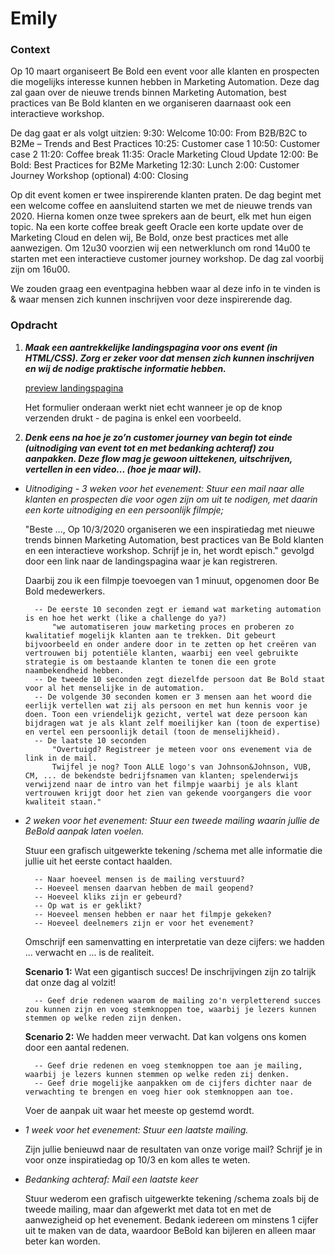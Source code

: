 # Emily

### Context

Op 10 maart organiseert Be Bold een event voor alle klanten en prospecten die mogelijks interesse kunnen hebben in Marketing Automation. Deze dag zal gaan over de nieuwe trends binnen Marketing Automation, best practices van Be Bold klanten en we organiseren daarnaast ook een interactieve workshop.

De dag gaat er als volgt uitzien:
9:30: Welcome
10:00: From B2B/B2C to B2Me – Trends and Best Practices 10:25: Customer case 1
10:50: Customer case 2
11:20: Coffee break
11:35: Oracle Marketing Cloud Update
12:00: Be Bold: Best Practices for B2Me Marketing
12:30: Lunch
2:00: Customer Journey Workshop (optional)
4:00: Closing

Op dit event komen er twee inspirerende klanten praten. De dag begint met een welcome coffee en aansluitend starten we met de nieuwe trends van 2020. Hierna komen onze twee sprekers aan de beurt, elk met hun eigen topic. Na een korte coffee break geeft Oracle een korte update over de Marketing Cloud en delen wij, Be Bold, onze best practices met alle aanwezigen. Om 12u30 voorzien wij een netwerklunch om rond 14u00 te starten met een interactieve customer journey workshop. De dag zal voorbij zijn om 16u00.

We zouden graag een eventpagina hebben waar al deze info in te vinden is & waar mensen zich kunnen inschrijven voor deze inspirerende dag.

### Opdracht

1. **_Maak een aantrekkelijke landingspagina voor ons event (in HTML/CSS). Zorg er zeker voor dat mensen zich kunnen inschrijven en wij de nodige praktische informatie hebben._**

   [preview landingspagina](https://tinevancorenland.github.io/Emily/)

   Het formulier onderaan werkt niet echt wanneer je op de knop verzenden drukt - de pagina is enkel een voorbeeld.

2) **_Denk eens na hoe je zo’n customer journey van begin tot einde (uitnodiging van event tot en met bedanking achteraf) zou aanpakken. Deze flow mag je gewoon uittekenen, uitschrijven, vertellen in een video... (hoe je maar wil)._**

- _Uitnodiging - 3 weken voor het evenement:_
  _Stuur een mail naar alle klanten en prospecten die voor ogen zijn om uit te nodigen, met daarin een korte uitnodiging en een persoonlijk filmpje;_

  "Beste ...,
  Op 10/3/2020 organiseren we een inspiratiedag met nieuwe trends binnen Marketing Automation, best practices van Be Bold klanten en een interactieve workshop.
  Schrijf je in, het wordt episch." gevolgd door een link naar de landingspagina waar je kan registreren.

  Daarbij zou ik een filmpje toevoegen van 1 minuut, opgenomen door Be Bold medewerkers.

        -- De eerste 10 seconden zegt er iemand wat marketing automation is en hoe het werkt (like a challenge do ya?)
            "we automatiseren jouw marketing proces en proberen zo kwalitatief mogelijk klanten aan te trekken. Dit gebeurt bijvoorbeeld en onder andere door in te zetten op het creëren van vertrouwen bij potentiële klanten, waarbij een veel gebruikte strategie is om bestaande klanten te tonen die een grote naambekendheid hebben.
        -- De tweede 10 seconden zegt diezelfde persoon dat Be Bold staat voor al het menselijke in de automation.
        -- De volgende 30 seconden komen er 3 mensen aan het woord die eerlijk vertellen wat zij als persoon en met hun kennis voor je doen. Toon een vriendelijk gezicht, vertel wat deze persoon kan bijdragen wat je als klant zelf moeilijker kan (toon de expertise) en vertel een persoonlijk detail (toon de menselijkheid).
        -- De laatste 10 seconden
            "Overtuigd? Registreer je meteen voor ons evenement via de link in de mail.
            Twijfel je nog? Toon ALLE logo's van Johnson&Johnson, VUB, CM, ... de bekendste bedrijfsnamen van klanten; spelenderwijs verwijzend naar de intro van het filmpje waarbij je als klant vertrouwen krijgt door het zien van gekende voorgangers die voor kwaliteit staan."

- _2 weken voor het evenement:_
  _Stuur een tweede mailing waarin jullie de BeBold aanpak laten voelen._

  Stuur een grafisch uitgewerkte tekening /schema met alle informatie die jullie uit het eerste contact haalden.

        -- Naar hoeveel mensen is de mailing verstuurd?
        -- Hoeveel mensen daarvan hebben de mail geopend?
        -- Hoeveel kliks zijn er gebeurd?
        -- Op wat is er geklikt?
        -- Hoeveel mensen hebben er naar het filmpje gekeken?
        -- Hoeveel deelnemers zijn er voor het evenement?

  Omschrijf een samenvatting en interpretatie van deze cijfers: we hadden ... verwacht en ... is de realiteit.

  **Scenario 1:** Wat een gigantisch succes! De inschrijvingen zijn zo talrijk dat onze dag al volzit!

        -- Geef drie redenen waarom de mailing zo'n verpletterend succes zou kunnen zijn en voeg stemknoppen toe, waarbij je lezers kunnen stemmen op welke reden zijn denken.

  **Scenario 2:** We hadden meer verwacht. Dat kan volgens ons komen door een aantal redenen.

        -- Geef drie redenen en voeg stemknoppen toe aan je mailing, waarbij je lezers kunnen stemmen op welke reden zij denken.
        -- Geef drie mogelijke aanpakken om de cijfers dichter naar de verwachting te brengen en voeg hier ook stemknoppen aan toe.

  Voer de aanpak uit waar het meeste op gestemd wordt.

- _1 week voor het evenement:_
  _Stuur een laatste mailing._

  Zijn jullie benieuwd naar de resultaten van onze vorige mail?
  Schrijf je in voor onze inspiratiedag op 10/3 en kom alles te weten.

- _Bedanking achteraf:_
  _Mail een laatste keer_

  Stuur wederom een grafisch uitgewerkte tekening /schema zoals bij de tweede mailing, maar dan afgewerkt met data tot en met de aanwezigheid op het evenement.
  Bedank iedereen om minstens 1 cijfer uit te maken van de data, waardoor BeBold kan bijleren en alleen maar beter kan worden.
